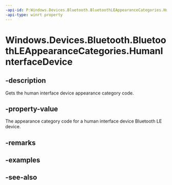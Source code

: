 ----api-id: P:Windows.Devices.Bluetooth.BluetoothLEAppearanceCategories.HumanInterfaceDevice
-api-type: winrt property
---<!-- Property syntaxpublic ushort HumanInterfaceDevice { get; }--># Windows.Devices.Bluetooth.BluetoothLEAppearanceCategories.HumanInterfaceDevice## -descriptionGets the human interface device appearance category code.## -property-valueThe appearance category code for a human interface device Bluetooth LE device.## -remarks## -examples## -see-also